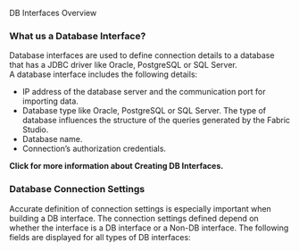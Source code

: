 DB Interfaces Overview

### What us a Database Interface?

Database interfaces are used to define connection details to a database that has a JDBC driver like Oracle, PostgreSQL or SQL Server.\
A database interface includes the following details:
* IP address of the database server and the communication port for importing data.
* Database type like Oracle, PostgreSQL or SQL Server. The type of database influences the structure of the queries generated by the Fabric Studio.
* Database name.
* Connection’s authorization credentials.

**Click for more information about Creating DB Interfaces.**

### Database Connection Settings

Accurate definition of connection settings is especially important when building a DB interface. The connection settings defined depend on whether the interface is a DB interface or a Non-DB interface. The following fields are displayed for all types of DB interfaces: 

